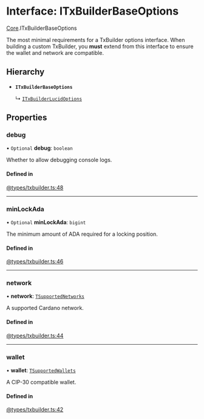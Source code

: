 # Interface: ITxBuilderBaseOptions

[Core](../modules/Core.md).ITxBuilderBaseOptions

The most minimal requirements for a TxBuilder options interface. When building a custom TxBuilder, you **must**
extend from this interface to ensure the wallet and network are compatible.

## Hierarchy

- **`ITxBuilderBaseOptions`**

  ↳ [`ITxBuilderLucidOptions`](Extensions.ITxBuilderLucidOptions.md)

## Properties

### debug

• `Optional` **debug**: `boolean`

Whether to allow debugging console logs.

#### Defined in

[@types/txbuilder.ts:48](https://github.com/SundaeSwap-finance/sundae-sdk/blob/main/packages/core/src/@types/txbuilder.ts#L48)

___

### minLockAda

• `Optional` **minLockAda**: `bigint`

The minimum amount of ADA required for a locking position.

#### Defined in

[@types/txbuilder.ts:46](https://github.com/SundaeSwap-finance/sundae-sdk/blob/main/packages/core/src/@types/txbuilder.ts#L46)

___

### network

• **network**: [`TSupportedNetworks`](../modules/Core.md#tsupportednetworks)

A supported Cardano network.

#### Defined in

[@types/txbuilder.ts:44](https://github.com/SundaeSwap-finance/sundae-sdk/blob/main/packages/core/src/@types/txbuilder.ts#L44)

___

### wallet

• **wallet**: [`TSupportedWallets`](../modules/Core.md#tsupportedwallets)

A CIP-30 compatible wallet.

#### Defined in

[@types/txbuilder.ts:42](https://github.com/SundaeSwap-finance/sundae-sdk/blob/main/packages/core/src/@types/txbuilder.ts#L42)

